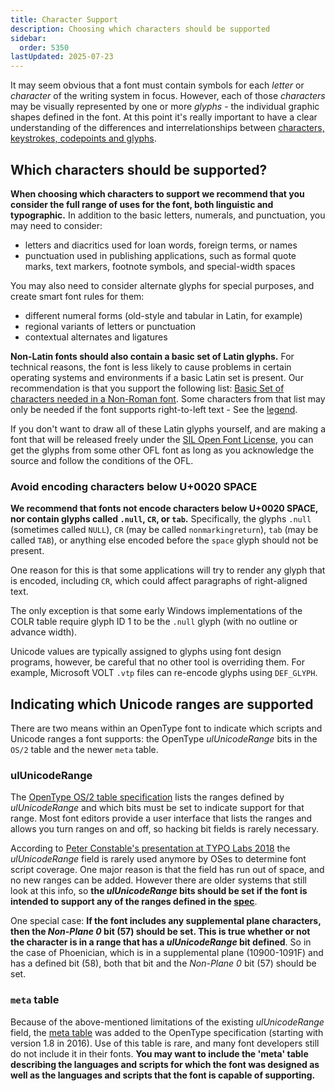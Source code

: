 ```yaml
---
title: Character Support
description: Choosing which characters should be supported
sidebar:
  order: 5350
lastUpdated: 2025-07-23
---
```


It may seem obvious that a font must contain symbols for each _letter_ or _character_ of the writing system in focus. However, each of those _characters_ may be visually represented by one or more _glyphs_ - the individual graphic shapes defined in the font. At this point it's really important to have a clear understanding of the differences and interrelationships between [characters, keystrokes, codepoints and glyphs][characters-codepoints-glyphs].

## Which characters should be supported?

**When choosing which characters to support we recommend that you consider the full range of uses for the font, both linguistic and typographic.** In addition to the basic letters, numerals, and punctuation, you may need to consider:

- letters and diacritics used for loan words, foreign terms, or names
- punctuation used in publishing applications, such as formal quote marks, text markers, footnote symbols, and special-width spaces

You may also need to consider alternate glyphs for special purposes, and create smart font rules for them:

- different numeral forms (old-style and tabular in Latin, for example)
- regional variants of letters or punctuation
- contextual alternates and ligatures

**Non-Latin fonts should also contain a basic set of Latin glyphs.** For technical reasons, the font is less likely to cause problems in certain operating systems and environments if a basic Latin set is present. Our recommendation is that you support the following list: [Basic Set of characters needed in a Non-Roman font][pysilfont-req-chars]. Some characters from that list may only be needed if the font supports right-to-left text - See the [legend][pysilfont-req-chars-legend].

If you don't want to draw all of these Latin glyphs yourself, and are making a font that will be released freely under the [SIL Open Font License][ofl], you can get the glyphs from some other OFL font as long as you acknowledge the source and follow the conditions of the OFL.

### Avoid encoding characters below U+0020 SPACE

**We recommend that fonts not encode characters below U+0020 SPACE, nor contain glyphs called `.null`, `CR`, or `tab`.** Specifically, the glyphs `.null` (sometimes called `NULL`), `CR` (may be called `nonmarkingreturn`), `tab` (may be called `TAB`), or anything else encoded before the `space` glyph should not be present.

One reason for this is that some applications will try to render any glyph that is encoded, including `CR`, which could affect paragraphs of right-aligned text.

The only exception is that some early Windows implementations of the COLR table require glyph ID 1 to be the `.null` glyph (with no outline or advance width).

Unicode values are typically assigned to glyphs using font design programs, however, be careful that no other tool is overriding them. For example, Microsoft VOLT `.vtp` files can re-encode glyphs using `DEF_GLYPH`.

## Indicating which Unicode ranges are supported

There are two means within an OpenType font to indicate which scripts and Unicode ranges a font supports: the OpenType _ulUnicodeRange_ bits in the `OS/2` table and the newer `meta` table.

### ulUnicodeRange

The [OpenType OS/2 table specification][otspec-os2ur] lists the ranges defined by _ulUnicodeRange_ and which bits must be set to indicate support for that range. Most font editors provide a user interface that lists the ranges and allows you turn ranges on and off, so hacking bit fields is rarely necessary.

According to [Peter Constable's presentation at TYPO Labs 2018][constable2018] the _ulUnicodeRange_ field is rarely used anymore by OSes to determine font script coverage. One major reason is that the field has run out of space, and no new ranges can be added. However there are older systems that still look at this info, so **the _ulUnicodeRange_ bits should be set if the font is intended to support any of the ranges defined in the [spec][otspec-os2ur]**.

One special case: **If the font includes any supplemental plane characters, then the _Non-Plane 0_ bit (57) should be set. This is true whether or not the character is in a range that has a _ulUnicodeRange_ bit defined**. So in the case of Phoenician, which is in a supplemental plane (10900-1091F) and has a defined bit (58), both that bit and the _Non-Plane 0_ bit (57) should be set.

### `meta` table

Because of the above-mentioned limitations of the existing _ulUnicodeRange_ field, the [meta table][otspec-meta] was added to the OpenType specification (starting with version 1.8 in 2016). Use of this table is rare, and many font developers still do not include it in their fonts. **You may want to include the 'meta' table describing the languages and scripts for which the font was designed as well as the languages and scripts that the font is capable of supporting.**

[characters-codepoints-glyphs]: /topics/encoding/characters-codepoints-glyphs
[constable2018]: https://www.youtube.com/watch?v=eVWWAvhzrq8
[ofl]: https://openfontlicense.org
[otspec-os2ur]: https://www.microsoft.com/typography/otspec/os2.htm#ur
[otspec-meta]: https://learn.microsoft.com/en-us/typography/opentype/spec/meta
[pysilfont-req-chars]: https://github.com/silnrsi/pysilfont/blob/master/src/silfont/data/required_chars.csv
[pysilfont-req-chars-legend]: https://github.com/silnrsi/pysilfont/blob/master/src/silfont/data/required_chars.md
